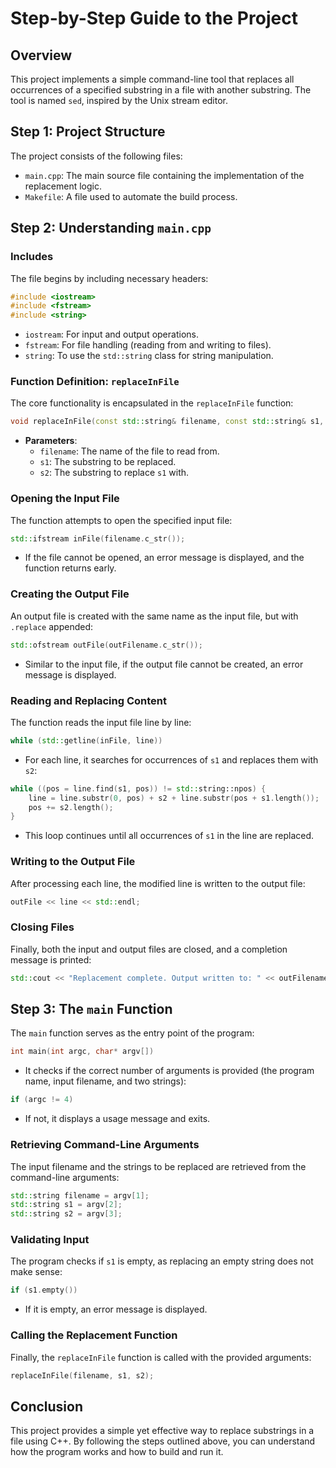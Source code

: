 # Step-by-Step Guide to the Project

## Overview
This project implements a simple command-line tool that replaces all occurrences of a specified substring in a file with another substring. The tool is named `sed`, inspired by the Unix stream editor.

## Step 1: Project Structure
The project consists of the following files:
- `main.cpp`: The main source file containing the implementation of the replacement logic.
- `Makefile`: A file used to automate the build process.

## Step 2: Understanding `main.cpp`
### Includes
The file begins by including necessary headers:

```cpp
#include <iostream>
#include <fstream>
#include <string>
```
- `iostream`: For input and output operations.
- `fstream`: For file handling (reading from and writing to files).
- `string`: To use the `std::string` class for string manipulation.

### Function Definition: `replaceInFile`
The core functionality is encapsulated in the `replaceInFile` function:

```cpp
void replaceInFile(const std::string& filename, const std::string& s1, const std::string& s2)
```
- **Parameters**:
  - `filename`: The name of the file to read from.
  - `s1`: The substring to be replaced.
  - `s2`: The substring to replace `s1` with.

### Opening the Input File
The function attempts to open the specified input file:

```cpp
std::ifstream inFile(filename.c_str());
```
- If the file cannot be opened, an error message is displayed, and the function returns early.

### Creating the Output File
An output file is created with the same name as the input file, but with `.replace` appended:

```cpp
std::ofstream outFile(outFilename.c_str());
```
- Similar to the input file, if the output file cannot be created, an error message is displayed.

### Reading and Replacing Content
The function reads the input file line by line:

```cpp
while (std::getline(inFile, line))
```
- For each line, it searches for occurrences of `s1` and replaces them with `s2`:

```cpp
while ((pos = line.find(s1, pos)) != std::string::npos) {
    line = line.substr(0, pos) + s2 + line.substr(pos + s1.length());
    pos += s2.length();
}
```
- This loop continues until all occurrences of `s1` in the line are replaced.

### Writing to the Output File
After processing each line, the modified line is written to the output file:

```cpp
outFile << line << std::endl;
```

### Closing Files
Finally, both the input and output files are closed, and a completion message is printed:

```cpp
std::cout << "Replacement complete. Output written to: " << outFilename << std::endl;
```

## Step 3: The `main` Function
The `main` function serves as the entry point of the program:

```cpp
int main(int argc, char* argv[])
```
- It checks if the correct number of arguments is provided (the program name, input filename, and two strings):

```cpp
if (argc != 4)
```
- If not, it displays a usage message and exits.

### Retrieving Command-Line Arguments
The input filename and the strings to be replaced are retrieved from the command-line arguments:

```cpp
std::string filename = argv[1];
std::string s1 = argv[2];
std::string s2 = argv[3];
```

### Validating Input
The program checks if `s1` is empty, as replacing an empty string does not make sense:

```cpp
if (s1.empty())
```
- If it is empty, an error message is displayed.

### Calling the Replacement Function
Finally, the `replaceInFile` function is called with the provided arguments:

```cpp
replaceInFile(filename, s1, s2);
```

## Conclusion
This project provides a simple yet effective way to replace substrings in a file using C++. By following the steps outlined above, you can understand how the program works and how to build and run it.

